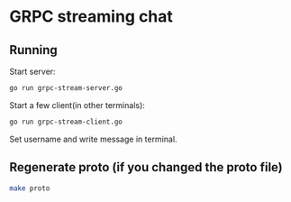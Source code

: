 # GRPC streaming chat

## Running

Start server:
```bash
go run grpc-stream-server.go
```

Start a few client(in other terminals):
```bash
go run grpc-stream-client.go
```

Set username and write message in terminal.

## Regenerate proto (if you changed the proto file)

```bash
make proto
```



